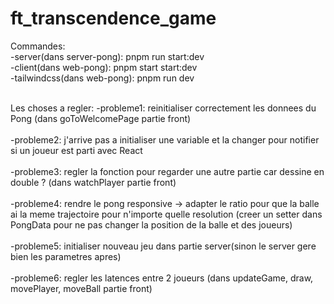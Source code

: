 # ft_transcendence_game

Commandes: <br>
-server(dans server-pong): pnpm run start:dev<br>
-client(dans web-pong): pnpm start start:dev<br>
-tailwindcss(dans web-pong): pnpm run dev<br><br>

Les choses a regler:
-probleme1: reinitialiser correctement les donnees du Pong (dans goToWelcomePage partie front)<br><br>
-probleme2: j'arrive pas a initialiser une variable et la changer pour notifier si un joueur est parti avec React<br><br>
-probleme3: regler la fonction pour regarder une autre partie car dessine en double ? (dans watchPlayer partie front)<br><br>
-probleme4: rendre le pong responsive -> adapter le ratio pour que la balle ai la meme trajectoire pour n'importe quelle resolution (creer un setter dans PongData pour ne pas changer la position de la balle et des joueurs)<br><br>
-probleme5: initialiser nouveau jeu dans partie server(sinon le server gere bien les parametres apres)<br><br>
-probleme6: regler les latences entre 2 joueurs (dans updateGame, draw, movePlayer, moveBall partie front)<br><br>
